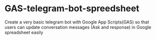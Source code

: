 # GAS-telegram-bot-spreedsheet
Create a very basic telegram bot with Google App Scripts(GAS) so that users can update conversation messages (Ask and response) in Google spreadsheet easily

